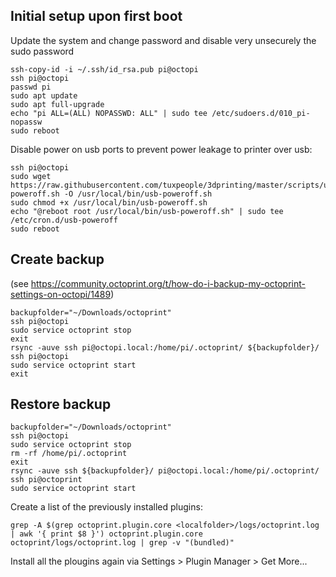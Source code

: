 ## Initial setup upon first boot
Update the system and change password and disable very unsecurely the sudo password

    ssh-copy-id -i ~/.ssh/id_rsa.pub pi@octopi
    ssh pi@octopi
    passwd pi
    sudo apt update
    sudo apt full-upgrade
    echo "pi ALL=(ALL) NOPASSWD: ALL" | sudo tee /etc/sudoers.d/010_pi-nopassw
    sudo reboot

Disable power on usb ports to prevent power leakage to printer over usb:

    ssh pi@octopi
    sudo wget https://raw.githubusercontent.com/tuxpeople/3dprinting/master/scripts/usb-poweroff.sh -O /usr/local/bin/usb-poweroff.sh
    sudo chmod +x /usr/local/bin/usb-poweroff.sh
    echo "@reboot root /usr/local/bin/usb-poweroff.sh" | sudo tee /etc/cron.d/usb-poweroff
    sudo reboot
    
## Create backup
(see https://community.octoprint.org/t/how-do-i-backup-my-octoprint-settings-on-octopi/1489)

    backupfolder="~/Downloads/octoprint"
    ssh pi@octopi
    sudo service octoprint stop
    exit
    rsync -auve ssh pi@octopi.local:/home/pi/.octoprint/ ${backupfolder}/
    ssh pi@octopi
    sudo service octoprint start
    exit
    
## Restore backup
    backupfolder="~/Downloads/octoprint"
    ssh pi@octopi
    sudo service octoprint stop
  	rm -rf /home/pi/.octoprint
    exit
    rsync -auve ssh ${backupfolder}/ pi@octopi.local:/home/pi/.octoprint/
  	ssh pi@octoprint
    sudo service octoprint start
    
Create a list of the previously installed plugins:

    grep -A $(grep octoprint.plugin.core <localfolder>/logs/octoprint.log | awk '{ print $8 }') octoprint.plugin.core octoprint/logs/octoprint.log | grep -v "(bundled)"

Install all the plougins again via Settings > Plugin Manager > Get More...

